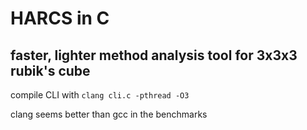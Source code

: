 # HARCS in C

## faster, lighter method analysis tool for 3x3x3 rubik's cube

compile CLI with `clang cli.c -pthread -O3`

clang seems better than gcc in the benchmarks
